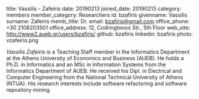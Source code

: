 title: Vassilis - Zafeiris
date: 20190213
joined_date: 20190213
category: members
member_category: Researchers
id: bzafiris
givenname: Vassilis
surname: Zafeiris
memb_title: Dr.
email: bzafiris@gmail.com
office_phone: +30 2108203501
office_address: 12, Codringtonos Str., 5th Floor
web_site: http://www2.aueb.gr/users/bzafiris/
github: bzafiris
linkedin: bzafiris
photo: vzafeiris.png

_Vassilis Zafeiris_ is a Teaching Staff member in the Informatics Department at the Athens University of Economics and Business (AUEB). He holds a Ph.D. in Informatics and an MSc in Information Systems from the Informatics Department of AUEB. He received his Dipl. in Electrical and Computer Engineering from the National Technical University of Athens (NTUA). His research interests include software refactoring and software repository mining.
